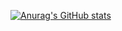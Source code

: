 [![Anurag's GitHub stats](https://github-readme-stats.vercel.app/api?username=deenyshomar&show_icons=true&theme=radical)](https://github.com/deenyshomar/github-readme-stats)

<!---
deenyshomar/deenyshomar is a ✨ special ✨ repository because its `README.md` (this file) appears on your GitHub profile.
You can click the Preview link to take a look at your changes.
--->
